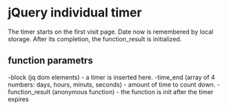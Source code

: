 # jQuery individual timer

The timer starts on the first visit page. Date now is remembered by local storage. After its completion, the function_result is initialized.

## function parametrs
-block (jq dom elements) - a timer is inserted here.
-time_end (array of 4 numbers: days, hours, minuts, seconds) - amount of time to count down.
-function_result (anonymous function) -  the function is init after the timer expires
